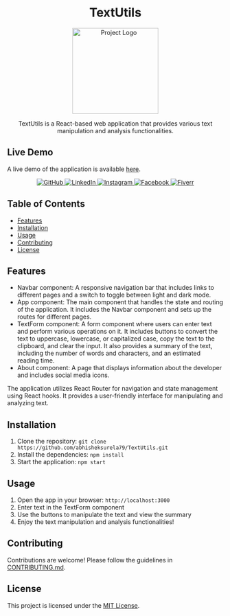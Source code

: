 <h1 align="center">TextUtils</h1>

<p align="center">
  <img src="https://files.mastodon.social/media_attachments/files/110/468/606/285/261/960/original/55f99bb55fea4bf5.png" alt="Project Logo" width="200">
</p>

<p align="center">
  TextUtils is a React-based web application that provides various text manipulation and analysis functionalities.
</p>

## Live Demo

A live demo of the application is available [here]([https://abhisheksurela79.github.io/TextUtils/](https://text-utils-psi-swart.vercel.app/)).


<p align="center">
  <a href="https://github.com/abhisheksurela79" target="_blank">
    <img src="https://img.shields.io/badge/GitHub-abhisheksurela79-blue.svg?logo=github" alt="GitHub">
  </a>
  <a href="https://www.linkedin.com/in/abhisheksurela79" target="_blank">
    <img src="https://img.shields.io/badge/LinkedIn-Abhishek%20Surela-blue.svg?logo=linkedin" alt="LinkedIn">
  </a>
  <a href="https://www.instagram.com/abhi_81718" target="_blank">
    <img src="https://img.shields.io/badge/Instagram-abhi__81718-orange.svg?logo=instagram" alt="Instagram">
  </a>
  <a href="https://www.facebook.com/abhii.abhishekk" target="_blank">
    <img src="https://img.shields.io/badge/Facebook-abhii.abhishekk-blue.svg?logo=facebook" alt="Facebook">
  </a>
  <a href="https://www.fiverr.com/users/toscanioliviero" target="_blank">
    <img src="https://img.shields.io/badge/Fiverr-toscanioliviero-brightgreen.svg?logo=fiverr" alt="Fiverr">
  </a>
</p>

## Table of Contents

- [Features](#features)
- [Installation](#installation)
- [Usage](#usage)
- [Contributing](#contributing)
- [License](#license)

## Features

- Navbar component: A responsive navigation bar that includes links to different pages and a switch to toggle between light and dark mode.
- App component: The main component that handles the state and routing of the application. It includes the Navbar component and sets up the routes for different pages.
- TextForm component: A form component where users can enter text and perform various operations on it. It includes buttons to convert the text to uppercase, lowercase, or capitalized case, copy the text to the clipboard, and clear the input. It also provides a summary of the text, including the number of words and characters, and an estimated reading time.
- About component: A page that displays information about the developer and includes social media icons.

The application utilizes React Router for navigation and state management using React hooks. It provides a user-friendly interface for manipulating and analyzing text.

## Installation

1. Clone the repository: `git clone https://github.com/abhisheksurela79/TextUtils.git`
2. Install the dependencies: `npm install`
3. Start the application: `npm start`

## Usage

1. Open the app in your browser: `http://localhost:3000`
2. Enter text in the TextForm component
3. Use the buttons to manipulate the text and view the summary
4. Enjoy the text manipulation and analysis functionalities!

## Contributing

Contributions are welcome! Please follow the guidelines in [CONTRIBUTING.md](CONTRIBUTING.md).

## License

This project is licensed under the [MIT License](LICENSE).
